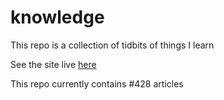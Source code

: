 # knowledge

This repo is a collection of tidbits of things I learn

See the site live [here](https://mark1626.github.io/knowledge/)

This repo currently contains #428 articles
